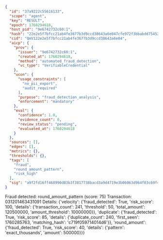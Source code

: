 ```json
{
  "id": "37a9222c55616133",
  "scope": "agent",
  "key": "RESULT",
  "epoch": 1760294618,
  "host_pid": "9e6742732c60:1",
  "hash": "22e2e5f7bfcc21ab4fe3677b3d9ccd38643a6e047cfe972f3bbabdd754520ec2",
  "cid": "QmV122e2e5f7bfcc21ab4fe3677b3d9ccd38643a6e04",
  "aicp": {
    "prov": {
      "issuer": "9e6742732c60:1",
      "created_at": 1760294618,
      "method": "automated_fraud_detection",
      "vc_type": "VerifiableCredential"
    },
    "ucon": {
      "usage_constraints": [
        "no_pii_export",
        "audit_required"
      ],
      "purpose": "fraud_detection_analysis",
      "enforcement": "mandatory"
    },
    "eval": {
      "confidence": 1.0,
      "evidence_count": 0,
      "review_status": "pending",
      "evaluated_at": 1760294618
    }
  },
  "sources": [],
  "edges": [],
  "metrics": {},
  "thresholds": {},
  "tags": [
    "fraud",
    "round_amount_pattern",
    "risk_high"
  ],
  "sig": "a9f2fd16ff468990d03b3f3817738bacd3a9d4719e3b06063d964f03c69f414f"
}
```

Fraud detected: round_amount_pattern (score: 75)
Transaction: 031201463431091
Details: {'velocity': {'fraud_detected': True, 'risk_score': 100, 'details': {'transaction_count': 241, 'threshold': 50, 'total_amount': 120500000, 'amount_threshold': 10000000}}, 'duplicate': {'fraud_detected': True, 'risk_score': 85, 'details': {'duplicate_count': 240, 'first_seen': 1760285763, 'matching_hash': 'c719f059714014d6'}}, 'round_amount': {'fraud_detected': True, 'risk_score': 40, 'details': {'pattern': 'exact_thousands', 'amount': 500000}}}